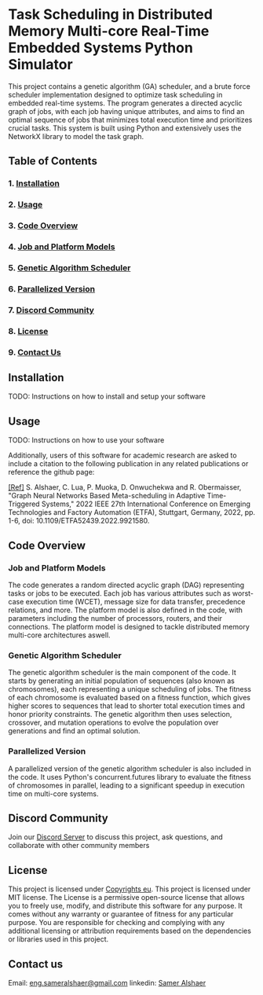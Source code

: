 # Task Scheduling in Distributed Memory Multi-core Real-Time Embedded Systems Python Simulator

This project contains a genetic algorithm (GA) scheduler, and a brute force scheduler implementation designed to optimize task scheduling in embedded real-time systems. The program generates a directed acyclic graph of jobs, with each job having unique attributes, and aims to find an optimal sequence of jobs that minimizes total execution time and prioritizes crucial tasks. This system is built using Python and extensively uses the NetworkX library to model the task graph.

## Table of Contents

### 1. [Installation](#Installation)

### 2. [Usage](#Usage)

### 3. [Code Overview](#Code-Overview)

### 4. [Job and Platform Models](#Job-and-Platform-Models)

### 5. [Genetic Algorithm Scheduler](#Genetic-Algorithm-Scheduler)

### 6. [Parallelized Version](#Parallelized-Version)

### 7. [Discord Community](#Discord-Community)

### 8. [License](#License)

### 9. [Contact Us](#Contact-Us)


## Installation

TODO: Instructions on how to install and setup your software

## Usage

TODO: Instructions on how to use your software

Additionally, users of this software for academic research are asked to include a citation 
to the following publication in any related publications or reference 
the github page:

[[Ref]](https://doi.org/10.1109/ETFA52439.2022.9921580) S. Alshaer, C. Lua, P. Muoka, D. Onwuchekwa and R. Obermaisser,
"Graph Neural Networks Based Meta-scheduling in Adaptive Time-Triggered Systems," 
2022 IEEE 27th International Conference on Emerging Technologies and Factory Automation (ETFA), 
Stuttgart, Germany, 2022, pp. 1-6, doi: 10.1109/ETFA52439.2022.9921580.

## Code Overview

### Job and Platform Models

The code generates a random directed acyclic graph (DAG) representing tasks or jobs to be executed. Each job has various attributes such as worst-case execution time (WCET), message size for data transfer, precedence relations, and more. The platform model is also defined in the code, with parameters including the number of processors, routers, and their connections. The platform model is designed to tackle distributed memory multi-core architectures aswell. 

### Genetic Algorithm Scheduler

The genetic algorithm scheduler is the main component of the code. It starts by generating an initial population of sequences (also known as chromosomes), each representing a unique scheduling of jobs. The fitness of each chromosome is evaluated based on a fitness function, which gives higher scores to sequences that lead to shorter total execution times and honor priority constraints. The genetic algorithm then uses selection, crossover, and mutation operations to evolve the population over generations and find an optimal solution.

### Parallelized Version

A parallelized version of the genetic algorithm scheduler is also included in the code. It uses Python's concurrent.futures library to evaluate the fitness of chromosomes in parallel, leading to a significant speedup in execution time on multi-core systems.

## Discord Community

Join our [Discord Server](https://discord.gg/S9xYegQw) to discuss this project, ask questions, and collaborate with other community members

## License
This project is licensed under [Copyrights eu](https://www.copyright.info/copyright/IPSO20230606004845DPQ/).
This project is licensed under MIT license.
The License is a permissive open-source license that allows you to freely use, modify, and distribute this software for any purpose. It comes without any warranty or guarantee of fitness for any particular purpose. You are responsible for checking and complying with any additional licensing or attribution requirements based on the dependencies or libraries used in this project.



## Contact us

Email: eng.sameralshaer@gmail.com
linkedin: [Samer Alshaer](https://www.linkedin.com/in/samer-alshaer/)
